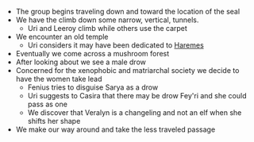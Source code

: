 <!-- TITLE: 2019 11 30 -->
<!-- SUBTITLE: A quick summary of 2019 11 30 -->


* The group begins traveling down and toward the location of the seal
* We have the climb down some narrow, vertical, tunnels.
	* Uri and Leeroy climb while others use the carpet
* We encounter an old temple
	* Uri considers it may have been dedicated to [Haremes](public/lore/pantheon)
* Eventually we come across a mushroom forest
* After looking about we see a male drow
* Concerned for the xenophobic and matriarchal society we decide to have the women take lead
	* Fenius tries to disguise Sarya as a drow
	* Uri suggests to Casira that there may be drow Fey'ri and she could pass as one
	* We discover that Veralyn is a changeling and not an elf when she shifts her shape
* We make our way around and take the less traveled passage